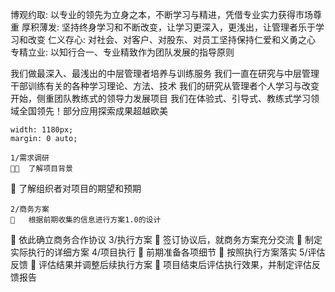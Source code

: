 博观约取: 以专业的领先为立身之本，不断学习与精进，凭借专业实力获得市场尊重
厚积薄发: 坚持终身学习和不断改变，让学习更深入，更浅出，让管理者乐于学习和改变
仁义存心: 对社会、对客户、对股东、对员工坚持保持仁爱和义勇之心
专精立业: 以知行合一、专业精致作为团队发展的指导原则


我们做最深入、最浅出的中层管理者培养与训练服务
我们一直在研究与中层管理干部训练有关的各种学习理论、方法、技术
我们的研究从管理者个人学习与改变开始，侧重团队教练式的领导力发展项目
我们在体验式、引导式、教练式学习领域全国领先！部分应用探索成果超越欧美

    width: 1180px;
    margin: 0 auto;

    1/需求调研
      了解项目背景
   了解组织者对项目的期望和预期

    2/商务方案
       根据前期收集的信息进行方案1.0的设计
   依此确立商务合作协议
3/执行方案
   签订协议后，就商务方案充分交流
   制定实际执行的详细方案
4/项目执行
   前期准备各项细节
   按照执行方案落实
5/评估反馈
   评估结果并调整后续执行方案
   项目结束后评估执行效果，并制定评估反馈报告
